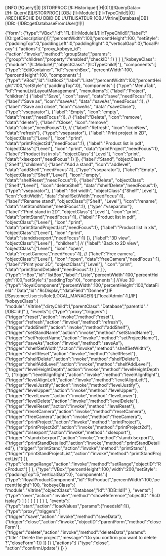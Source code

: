[INFO [!Query!]|I]
[STORPROC [!I::Historique!]|H|0|1][!QueryData:=[!H::Query!]!][/STORPROC]
[OBJ [!I::Module!]|[!I::TypeChild!]|O]
//RECHERCHE DU DBID DE L'UTILISATEUR
[OBJ Vitrine|Database|DB]
[!DB:=[!DB::getDatabaseFromUser()!]!]

{"form":
{"type":"VBox","id":"FL:[!I::Module!]/[!I::TypeChild!]","label":"[!O::getDescription()!]","percentWidth":100,"percentHeight":100, 
"setStyle":{"paddingTop":0,"paddingLeft":0,"paddingRight":0,"verticalGap":0},"localProxy":{
	"actions":{
		"proxy_kobeye_id":{"action":"invoke","method":"groupState","params":{"group":"children","property":"enabled","checkID":1} }
	}
},"kobeyeClass":{"module":"[!I::Module!]","objectClass":"[!I::TypeChild!]"}, 
"components":[
	{"type":"EditContainer", "id":"searchBox", "percentWidth":100, "percentHeight":100,
		"components":[
			{"type":"VBox","id":"listBox2","label":"Liste","percentWidth":100,"percentHeight":100,"setStyle":{"paddingTop":0}, 
				"components":[
					{"type":"MenuTab", "id":"menuListLayoutManagement",
						"menuItems":[
							{"label":"Project", "children":[
								{"label":"Save", "icon":"save", "data":"save","needFocus":1},
								{"label":"Save as", "icon":"saveAs", "data":"saveAs","needFocus":1},
				//				{"label":"Save and close", "icon":"saveAs", "data":"saveClose"},
								{"type":"vseparator"},
								{"label":"Empty", "icon":"empty", "data":"reset","needFocus":1},
				//				{"label":"Delete", "icon":"remove", "data":"delete"},
								{"label":"Close", "icon":"remove", "data":"close","needFocus":1},
				//				{"label":"Refresh", "icon":"iconNew", "data":"refresh"},
								{"type":"vseparator"},
								{"label":"Print project in 2D", "objectClass":["Level"], "icon":"print", "data":"printProject2d","needFocus":1},
								{"label":"Product list in pdf", "objectClass":["Level"], "icon":"print", "data":"printProject","needFocus":1},
								{"label":"Product list in xls", "objectClass":["Level"], "icon":"print", "data":"xlsexport","needFocus":1}
							]},
							{"label":"Stand", "objectClass":["Shelf"],"children":[
								{"label":"Add a stand", "icon":"addlevel", "data":"addShelf","needFocus":1},
								{"type":"vseparator"},
								{"label":"Empty", "objectClass":["Shelf","Level"], "icon":"empty", "data":"shelfReset","needFocus":1},
								{"label":"Delete", "objectClass":["Shelf","Level"], "icon":"deleteShelf", "data":"shelfDelete","needFocus":1},
								{"type":"vseparator"},
								{"label":"Set width", "objectClass":["Shelf","Level"], "icon":"editWidth", "data":"shelfSetWidth","needFocus":1},
								{"label":"Rename stand", "objectClass":["Shelf", "Level"], "icon":"rename", "data":"setStandName","needFocus":1},
								{"type":"vseparator"},
								{"label":"Print stand in 2D", "objectClass":["Level"], "icon":"print", "data":"printStand","needFocus":1},
								{"label":"Product list in pdf", "objectClass":["Level"], "icon":"print", "data":"printStandProjectList","needFocus":1},
								{"label":"Product list in xls", "objectClass":["Level"], "icon":"print", "data":"standxlsexport","needFocus":1}
							]},
							{"label":"3D view", "objectClass":["Level"]
								, "children":[
				//					{"label":"Back to 2D view", "objectClass":["Level"], "icon":"open", "data":"resetCamera","needFocus":1},
				//					{"label":"Free camera", "objectClass":["Level"], "icon":"open", "data":"freeCamera","needFocus":1},
									{"label":"Print your 3D", "objectClass":["Level"], "icon":"print", "data":"printStandDetailed","needFocus":1}
								]
							}
						]
					},
					{"type":"HBox","id":"listBox","label":"Liste","percentWidth":100,"percentHeight":100,"setStyle":{"paddingTop":0},
					"components":[
						//Vue 3D
						{"type":"RoyalComponent","percentWidth":100,"percentHeight":100,"dataField":"Data","id":"RcDisplay","dataField":"Donnee",[IF [!Systeme::User::isRole(LOCAL_MANAGER)!]]"localAdmin":1,[/IF]
							"kobeyeClass":{
								"module":"Vitrine","dirtyChild":1,"parentClass":"Database","parentId":"[!DB::Id!]"
							},
							"events":[
								{"type":"proxy","triggers":[
									{"trigger":"reset","action":"invoke","method":"reset"},
									{"trigger":"refresh","action":"invoke","method":"refresh"},
									{"trigger":"addShelf","action":"invoke","method":"addShelf"},
									{"trigger":"setStandName","action":"invoke","method":"setStandName"},
									{"trigger":"setProjectName","action":"invoke","method":"setProjectName"},
									{"trigger":"saveAs","action":"invoke","method":"saveAs"},
									{"trigger":"shelfSetWidth","action":"invoke","method":"shelfSetWidth"},
									{"trigger":"shelfReset","action":"invoke","method":"shelfReset"},
									{"trigger":"shelfDelete","action":"invoke","method":"shelfDelete"},
									{"trigger":"shelfAddLevel","action":"invoke","method":"shelfAddLevel"},
									{"trigger":"levelHeightDepth","action":"invoke","method":"levelHeightDepth"},
									{"trigger":"levelAlignRight","action":"invoke","method":"levelAlignRight"},
									{"trigger":"levelAlignLeft","action":"invoke","method":"levelAlignLeft"},
									{"trigger":"levelJustify","action":"invoke","method":"levelJustify"},
									{"trigger":"levelUpper","action":"invoke","method":"levelUpper"},
									{"trigger":"levelLower","action":"invoke","method":"levelLower"},
									{"trigger":"levelDelete","action":"invoke","method":"levelDelete"},
									{"trigger":"levelReset","action":"invoke","method":"levelReset"},
									{"trigger":"resetCamera","action":"invoke","method":"resetCamera"},
									{"trigger":"freeCamera","action":"invoke","method":"freeCamera"},
									{"trigger":"printProject","action":"invoke","method":"printProject"},
									{"trigger":"printProject2d","action":"invoke","method":"printProject2d"},
									{"trigger":"xlsexport","action":"invoke","method":"xlsexport"},
									{"trigger":"standxlsexport","action":"invoke","method":"standxlsexport"},
									{"trigger":"printStandDetailed","action":"invoke","method":"printStandDetailed"},
									{"trigger":"printStand","action":"invoke","method":"printStand"},
									{"trigger":"printStandProjectList","action":"invoke","method":"printStandProjectList"}
								]},
								{"type":"changeRange","action":"invoke","method":"setRange","objectID":"RcProduct"}
							]
						},
						{"type":"VBox","percentHeight":100,"width":200,"setStyle":{"paddingTop":5,"verticalGap":0},
							"components":[
								{"type":"RoyalProductComponent","id":"RcProduct","percentWidth":100,"percentHeight":100,
									"kobeyeClass":{
										"module":"Vitrine","objectClass":"Database","Id":"[!DB::Id!]"
									},
									"events":[
										{"type":"over","action":"invoke","method":"showReference","objectID":"RcDisplay"}
									]
								}
							]
						}
					]
				}
			]
		}
	],
	"events":[
		{"type":"start","action":"loadValues","params":{"needsId":1}},
		{"type":"proxy","triggers":[
			{"trigger":"save","action":"invoke","method":"saveData"},
			{"trigger":"close","action":"invoke","objectID":"parentForm","method":"closeForm"},
			{"trigger":"delete","action":"invoke","method":"deleteData","params":{"title":"Delete the project","message":"Do you confirm you want to delete ?","closeForm":1}}
		]}
	]}
],"actions":[
	{"type":"close", "action":"confirmUpdate"}
]}
}
